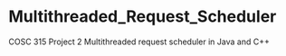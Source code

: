 # Multithreaded_Request_Scheduler
COSC 315 Project 2 Multithreaded request scheduler in Java and C++
